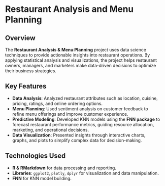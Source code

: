 # Restaurant Analysis and Menu Planning

## Overview
The **Restaurant Analysis & Menu Planning** project uses data science techniques to provide actionable insights into restaurant operations. By applying statistical analysis and visualizations, the project helps restaurant owners, managers, and marketers make data-driven decisions to optimize their business strategies.

## Key Features
- **Data Analysis**: Analyzed restaurant attributes such as location, cuisine, pricing, ratings, and online ordering options.
- **Menu Planning**: Used sentiment analysis on customer feedback to refine menu offerings and improve customer experience.
- **Predictive Modeling**: Developed KNN models using the **FNN package** to forecast restaurant performance metrics, guiding resource allocation, marketing, and operational decisions.
- **Data Visualization**: Presented insights through interactive charts, graphs, and plots to simplify complex data for decision-making.

## Technologies Used
- **R & RMarkdown** for data processing and reporting.
- **Libraries**: `ggplot2`, `plotly`, `dplyr` for visualization and data manipulation.
- **FNN** for KNN model building.
